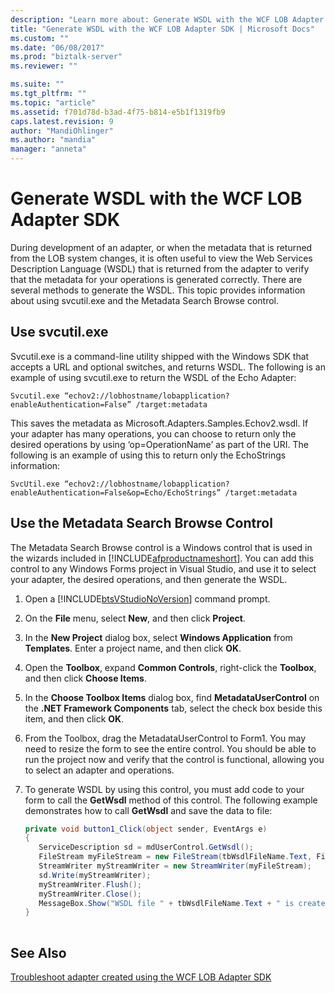 ```yaml
---
description: "Learn more about: Generate WSDL with the WCF LOB Adapter SDK"
title: "Generate WSDL with the WCF LOB Adapter SDK | Microsoft Docs"
ms.custom: ""
ms.date: "06/08/2017"
ms.prod: "biztalk-server"
ms.reviewer: ""

ms.suite: ""
ms.tgt_pltfrm: ""
ms.topic: "article"
ms.assetid: f701d78d-b3ad-4f75-b814-e5b1f1319fb9
caps.latest.revision: 9
author: "MandiOhlinger"
ms.author: "mandia"
manager: "anneta"
---
```

# Generate WSDL with the WCF LOB Adapter SDK
During development of an adapter, or when the metadata that is returned from the LOB system changes, it is often useful to view the Web Services Description Language (WSDL) that is returned from the adapter to verify that the metadata for your operations is generated correctly. There are several methods to generate the WSDL. This topic provides information about using svcutil.exe and the Metadata Search Browse control.  

  
## Use svcutil.exe  
 Svcutil.exe is a command-line utility shipped with the Windows SDK that accepts a URL and optional switches, and returns WSDL. The following is an example of using svcutil.exe to return the WSDL of the Echo Adapter:  
  
 ```
 Svcutil.exe “echov2://lobhostname/lobapplication?enableAuthentication=False” /target:metadata
 ```
  
 This saves the metadata as Microsoft.Adapters.Samples.Echov2.wsdl. If your adapter has many operations, you can choose to return only the desired operations by using ‘op=OperationName’ as part of the URI. The following is an example of using this to return only the EchoStrings information:  
  
```  
SvcUtil.exe “echov2://lobhostname/lobapplication?enableAuthentication=False&op=Echo/EchoStrings” /target:metadata  
```  
  
## Use the Metadata Search Browse Control  
 The Metadata Search Browse control is a Windows control that is used in the wizards included in [!INCLUDE[afproductnameshort](../../includes/afproductnameshort-md.md)]. You can add this control to any Windows Forms project in Visual Studio, and use it to select your adapter, the desired operations, and then generate the WSDL.  
  
1. Open a [!INCLUDE[btsVStudioNoVersion](../../includes/btsvstudionoversion-md.md)] command prompt.  
  
2. On the **File** menu, select **New**, and then click **Project**.  
  
3. In the **New Project** dialog box, select **Windows Application** from **Templates**. Enter a project name, and then click **OK**.  
  
4. Open the **Toolbox**, expand **Common Controls**, right-click the **Toolbox**, and then click **Choose Items**.  
  
5. In the **Choose Toolbox Items** dialog box, find **MetadataUserControl** on the **.NET Framework Components** tab, select the check box beside this item, and then click **OK**.  
  
6. From the Toolbox, drag the MetadataUserControl to Form1. You may need to resize the form to see the entire control. You should be able to run the project now and verify that the control is functional, allowing you to select an adapter and operations.  
  
7. To generate WSDL by using this control, you must add code to your form to call the **GetWsdl** method of this control. The following example demonstrates how to call **GetWsdl** and save the data to file:  
  
   ```csharp  
   private void button1_Click(object sender, EventArgs e)  
   {  
      ServiceDescription sd = mdUserControl.GetWsdl();  
      FileStream myFileStream = new FileStream(tbWsdlFileName.Text, FileMode.OpenOrCreate, FileAccess.Write);  
      StreamWriter myStreamWriter = new StreamWriter(myFileStream);  
      sd.Write(myStreamWriter);  
      myStreamWriter.Flush();  
      myStreamWriter.Close();  
      MessageBox.Show("WSDL file " + tbWsdlFileName.Text + " is created.");  
   }  
  
   ```  
  
## See Also  
 [Troubleshoot adapter created using the WCF LOB Adapter SDK](../../adapters-and-accelerators/wcf-lob-adapter-sdk/troubleshoot-adapter-created-using-the-wcf-lob-adapter-sdk.md)
